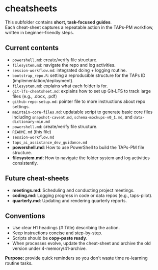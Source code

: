 ﻿# cheatsheets

This subfolder contains **short, task-focused guides**.  
Each cheat-sheet captures a repeatable action in the TAPs-PM workflow, written in beginner-friendly steps.

## Current contents

- `powershell.md`: create/verify file structure.  
- `filesystem.md`: navigate the repo and log activities.  
- `session-workflow.md`: integrated doing + logging routine.  
- `bootstrap_repo.R`: setting a reproducible structure for the TAPs ID (implementation/deployment).
- `filesystem.md`: explains what each folder is for.
- `git-lfs-cheatsheet.md`: explains how to set up Git-LFS to track large files (e.g., .docx, .pdf)
- `github-repo-setup.md`: pointer file to more instructions about repo settings.
- `maintain-core-files.md`: updatable script to generate basic core files including `snapshot-caveat.md`, `schema-mockups-v0_1.md`, and `data-dictionary-min.md`
- `powershell.md`: create/verify file structure.
- `README.md` (this file)
- `session-workflow.md`
- `taps_ai_assistance_dev_guidance.md`
- **powershell.md**: How to use PowerShell to build the TAPs-PM file structure.  
- **filesystem.md**: How to navigate the folder system and log activities consistently.

## Future cheat-sheets

- **meetings.md**: Scheduling and conducting project meetings.  
- **coding.md**: Logging progress in code or data repos (e.g., taps-pilot).  
- **quarterly.md**: Updating and rendering quarterly reports.  

## Conventions

- Use clear H1 headings (# Title) describing the action.  
- Keep instructions concise and step-by-step.  
- Scripts should be **copy-paste ready**.  
- When processes evolve, update the cheat-sheet and archive the old version under 4-memory/41-archive.

**Purpose:** provide quick reminders so you don't waste time re-learning routine tasks.
